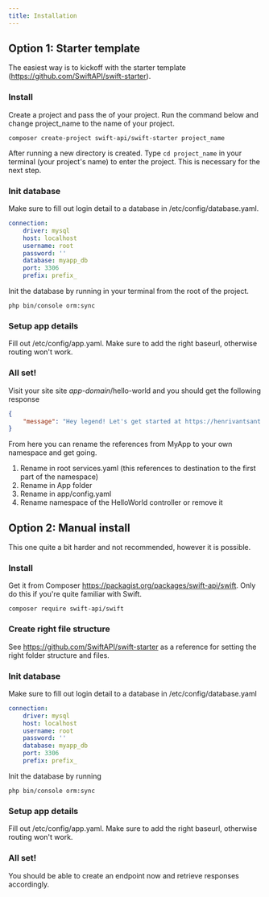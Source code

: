 ```yaml
---
title: Installation
---
```


## Option 1: Starter template
The easiest way is to kickoff with the starter template (https://github.com/SwiftAPI/swift-starter).

### Install
Create a project and pass the of your project. Run the command below and change project_name to the name of your project.
```shell
composer create-project swift-api/swift-starter project_name
```
After running a new directory is created. Type `cd project_name` in your terminal (your project's name) to enter the project. This is necessary for the next step.

### Init database
Make sure to fill out login detail to a database in /etc/config/database.yaml.
```yaml
connection:
    driver: mysql
    host: localhost
    username: root
    password: ''
    database: myapp_db
    port: 3306
    prefix: prefix_
```
Init the database by running in your terminal from the root of the project.
```shell
php bin/console orm:sync
```

### Setup app details
Fill out /etc/config/app.yaml. Make sure to add the right baseurl, otherwise routing won't work.

### All set!
Visit your site site _app-domain_/hello-world and you should get the following response
```json
{
    "message": "Hey legend! Let's get started at https://henrivantsant.github.io/swift-docs/"
}
```

From here you can rename the references from MyApp to your own namespace and get going.
1. Rename in root services.yaml (this references to destination to the first part of the namespace)
2. Rename in App folder
3. Rename in app/config.yaml
4. Rename namespace of the HelloWorld controller or remove it

## Option 2: Manual install
This one quite a bit harder and not recommended, however it is possible.

### Install
Get it from Composer https://packagist.org/packages/swift-api/swift. Only do this if you're quite familiar with Swift.
```shell
composer require swift-api/swift
```

### Create right file structure
See https://github.com/SwiftAPI/swift-starter as a reference for setting the right folder structure and files.

### Init database
Make sure to fill out login detail to a database in /etc/config/database.yaml
```yaml
connection:
    driver: mysql
    host: localhost
    username: root
    password: ''
    database: myapp_db
    port: 3306
    prefix: prefix_
```
Init the database by running
```shell
php bin/console orm:sync
```

### Setup app details
Fill out /etc/config/app.yaml. Make sure to add the right baseurl, otherwise routing won't work.

### All set!
You should be able to create an endpoint now and retrieve responses accordingly.